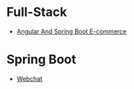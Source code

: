 # Full-Stack
- [Angular And Spring Boot E-commerce](Full-Stack/Angular%20and%20Spring%20Boot%20E-commerce/README.md)

# Spring Boot
- [Webchat](Java/Spring%20Boot/Webchat/README.md)
